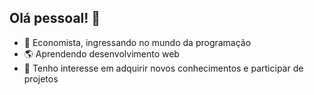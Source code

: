 ## Olá pessoal! 👋
- 📗 Economista, ingressando no mundo da programação
- 🌎 Aprendendo desenvolvimento web
- 👯 Tenho interesse em adquirir novos conhecimentos e participar de projetos

<!--
**Ernaneco/Ernaneco** is a ✨ _special_ ✨ repository because its `README.md` (this file) appears on your GitHub profile.



